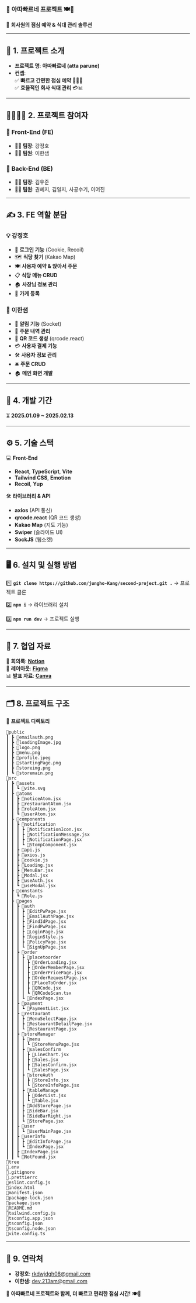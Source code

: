 ### 🌟 **아따빠르네 프로젝트** 🍽️💼

🚀 **회사원의 점심 예약 & 식대 관리 솔루션**

---

## 📖 **1. 프로젝트 소개**

- **프로젝트 명**: **아따빠르네 (atta parune)**
- **컨셉**:  
  ✅ **빠르고 간편한 점심 예약** 🏃‍♂️💨  
  ✅ **효율적인 회사 식대 관리** 💳📊

---

## 👩‍💻👨‍💻 **2. 프로젝트 참여자**

### 🎨 **Front-End (FE)**

- **🧑‍💼 팀장**: 강정호
- **👨‍💻 팀원**: 이한샘

### 🔧 **Back-End (BE)**

- **🧑‍💼 팀장**: 김우준
- **👩‍💻 팀원**: 권혜지, 김일지, 사공수기, 이어진

---

## ✍️ **3. FE 역할 분담**

### 💡 **강정호**

- 🔑 **로그인 기능** (Cookie, Recoil)
- 🗺️ **식당 찾기** (Kakao Map)
- 🍽️ **사용자 예약 & 앉아서 주문**
- 📋 **식당 메뉴 CRUD**
- 🏠 **사장님 정보 관리**
- 🏢 **가게 등록**

### 📲 **이한샘**

- 🔔 **알림 기능** (Socket)
- 📜 **주문 내역 관리**
- 🔳 **QR 코드 생성** (qrcode.react)
- 💳 **사용자 결제 기능**
- 🛠️ **사용자 정보 관리**
- 🛎️ **주문 CRUD**
- 🏠 **메인 화면 개발**

---

## 📅 **4. 개발 기간**

⏳ **2025.01.09 ~ 2025.02.13**

---

## ⚙️ **5. 기술 스택**

💻 **Front-End**

- **React**, **TypeScript**, **Vite**
- **Tailwind CSS**, **Emotion**
- **Recoil**, **Yup**

🛠 **라이브러리 & API**

- **axios** (API 통신)
- **qrcode.react** (QR 코드 생성)
- **Kakao Map** (지도 기능)
- **Swiper** (슬라이드 UI)
- **SockJS** (웹소켓)

---

## 🖥️ **6. 설치 및 실행 방법**

1️⃣ **`git clone https://github.com/jungho-Kang/second-project.git .`** → 프로젝트 클론

2️⃣ **`npm i`** → 라이브러리 설치

3️⃣ **`npm run dev`** → 프로젝트 실행

---

## 📂 **7. 협업 자료**

📜 **회의록**: [**Notion**](https://www.notion.so/2-17757d27ea1780b5bad3fea038d6931a)  
🎨 **레이아웃**: [**Figma**](https://www.figma.com/design/NefxkP15saJiPNTBjAluG8/2%EC%B0%A8-%ED%94%84%EB%A1%9C%EC%A0%9D%ED%8A%B8-UI?node-id=18-3&p=f&t=W2wpdpQ5RhGg9GtA-0)  
📊 **발표 자료**: [**Canva**](https://www.canva.com/design/DAGeODjVcyI/V7uKqkA6ogICdGNIbhrr5A/edit)

---

## 🗂️ **8. 프로젝트 구조**

📁 **프로젝트 디렉토리**

```
📂public
┃ ┣ 📜emailauth.png
┃ ┣ 📜loadingImage.jpg
┃ ┣ 📜logo.png
┃ ┣ 📜menu.png
┃ ┣ 📜profile.jpeg
┃ ┣ 📜startingPage.png
┃ ┣ 📜storeimg.png
┃ ┗ 📜storemain.png
📂src
┃ ┣ 📂assets
┃ ┃ ┗ 📜vite.svg
┃ ┣ 📂atoms
┃ ┃ ┣ 📜noticeAtom.jsx
┃ ┃ ┣ 📜restaurantAtom.jsx
┃ ┃ ┣ 📜roleAtom.jsx
┃ ┃ ┗ 📜userAtom.jsx
┃ ┣ 📂components
┃ ┃ ┣ 📂notification
┃ ┃ ┃ ┣ 📜NotificationIcon.jsx
┃ ┃ ┃ ┣ 📜NotificationMessage.jsx
┃ ┃ ┃ ┣ 📜NotificationPage.jsx
┃ ┃ ┃ ┗ 📜StompComponent.jsx
┃ ┃ ┣ 📜api.js
┃ ┃ ┣ 📜axios.js
┃ ┃ ┣ 📜cookie.js
┃ ┃ ┣ 📜Loading.jsx
┃ ┃ ┣ 📜MenuBar.jsx
┃ ┃ ┣ 📜Modal.jsx
┃ ┃ ┣ 📜useAuth.jsx
┃ ┃ ┗ 📜useModal.jsx
┃ ┣ 📂constants
┃ ┃ ┗ 📜Role.js
┃ ┣ 📂pages
┃ ┃ ┣ 📂auth
┃ ┃ ┃ ┣ 📜EditPwPage.jsx
┃ ┃ ┃ ┣ 📜EmailAuthPage.jsx
┃ ┃ ┃ ┣ 📜FindIdPage.jsx
┃ ┃ ┃ ┣ 📜FindPwPage.jsx
┃ ┃ ┃ ┣ 📜LoginPage.jsx
┃ ┃ ┃ ┣ 📜loginStyle.js
┃ ┃ ┃ ┣ 📜PolicyPage.jsx
┃ ┃ ┃ ┗ 📜SignUpPage.jsx
┃ ┃ ┣ 📂order
┃ ┃ ┃ ┣ 📂placetoorder
┃ ┃ ┃ ┃ ┣ 📜OrderLoading.jsx
┃ ┃ ┃ ┃ ┣ 📜OrderMemberPage.jsx
┃ ┃ ┃ ┃ ┣ 📜OrderPricePage.jsx
┃ ┃ ┃ ┃ ┣ 📜OrderRequestPage.jsx
┃ ┃ ┃ ┃ ┣ 📜PlaceToOrder.jsx
┃ ┃ ┃ ┃ ┣ 📜QRCode.jsx
┃ ┃ ┃ ┃ ┗ 📜QRCodeScan.tsx
┃ ┃ ┃ ┗ 📜IndexPage.jsx
┃ ┃ ┣ 📂payment
┃ ┃ ┃ ┗ 📜PaymentList.jsx
┃ ┃ ┣ 📂restaurant
┃ ┃ ┃ ┣ 📜MenuSelectPage.jsx
┃ ┃ ┃ ┣ 📜RestaurantDetailPage.jsx
┃ ┃ ┃ ┗ 📜RestaurantPage.jsx
┃ ┃ ┣ 📂storeManager
┃ ┃ ┃ ┣ 📂menu
┃ ┃ ┃ ┃ ┗ 📜StoreMenuPage.jsx
┃ ┃ ┃ ┣ 📂salesConfirm
┃ ┃ ┃ ┃ ┣ 📜LineChart.jsx
┃ ┃ ┃ ┃ ┣ 📜Sales.jsx
┃ ┃ ┃ ┃ ┣ 📜SalesConfirm.jsx
┃ ┃ ┃ ┃ ┗ 📜SalesPage.jsx
┃ ┃ ┃ ┣ 📂storeAuth
┃ ┃ ┃ ┃ ┣ 📜StoreInfo.jsx
┃ ┃ ┃ ┃ ┗ 📜StoreInfoPage.jsx
┃ ┃ ┃ ┣ 📂tableManage
┃ ┃ ┃ ┃ ┣ 📜OderList.jsx
┃ ┃ ┃ ┃ ┗ 📜Table.jsx
┃ ┃ ┃ ┣ 📜AddStorePage.jsx
┃ ┃ ┃ ┣ 📜SideBar.jsx
┃ ┃ ┃ ┣ 📜SideBarRight.jsx
┃ ┃ ┃ ┗ 📜StorePage.jsx
┃ ┃ ┣ 📂user
┃ ┃ ┃ ┗ 📜UserMainPage.jsx
┃ ┃ ┣ 📂userInfo
┃ ┃ ┃ ┣ 📜EditInfoPage.jsx
┃ ┃ ┃ ┗ 📜IndexPage.jsx
┃ ┃ ┣ 📜IndexPage.jsx
┃ ┃ ┗ 📜NotFound.jsx
📂tree
📜.env
📜.gitignore
📜.prettierrc
📜eslint.config.js
📜index.html
📜manifest.json
📜package-lock.json
📜package.json
📜README.md
📜tailwind.config.js
📜tsconfig.app.json
📜tsconfig.json
📜tsconfig.node.json
📜vite.config.ts
```

---

## 📧 **9. 연락처**

- **강정호**: rkdwjdgh08@gmail.com
- **이한샘**: dev.213am@gmail.com

🚀 **아따빠르네 프로젝트와 함께, 더 빠르고 편리한 점심 시간!** 🍽️🎉
